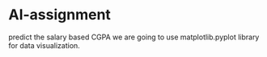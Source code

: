 # AI-assignment
predict the salary based CGPA
we are going to use matplotlib.pyplot library for data visualization.
